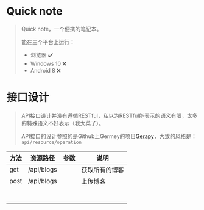 # Quick note

> Quick note，一个便携的笔记本。
>
> 能在三个平台上运行：
>
> - 浏览器 				:heavy_check_mark:
> - Windows 10       :x:
> - Android 8           :x:



# 接口设计

> API接口设计并没有遵循RESTful，私以为RESTful能表示的语义有限，太多的特殊语义不好表示（我太菜了）。
>
> API接口的设计参照的是Github上Germey的项目[Gerapy](https://github.com/Gerapy/Gerapy/blob/master/gerapy/server/core/urls.py)，大致的风格是：`api/resource/operation`

| 方法 | 资源路径   | 参数 | 说明           |
| ---- | ---------- | ---- | -------------- |
| get  | /api/blogs |      | 获取所有的博客 |
| post | /api/blogs |      | 上传博客       |
|      |            |      |                |
|      |            |      |                |
|      |            |      |                |
|      |            |      |                |
|      |            |      |                |
|      |            |      |                |
|      |            |      |                |


